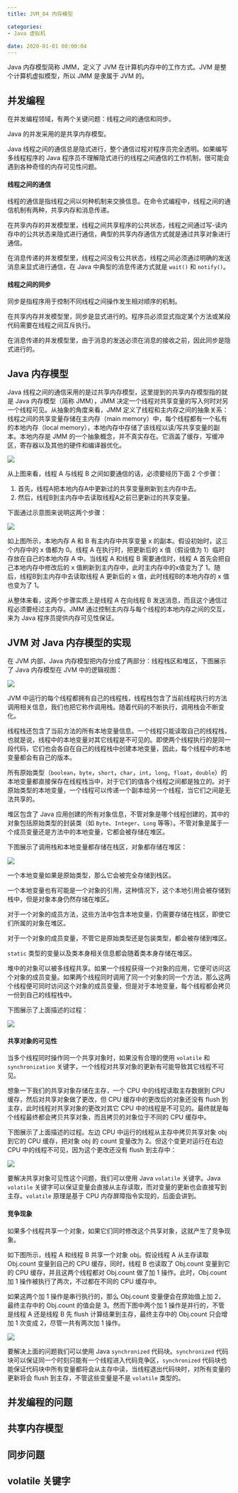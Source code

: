 ```yaml
---
title: JVM_04 内存模型

categories:
- Java 虚拟机

date: 2020-01-01 00:00:04
---
```


Java 内存模型简称 JMM，定义了 JVM 在计算机内存中的工作方式。JVM 是整个计算机虚拟模型，所以 JMM 是隶属于 JVM 的。

## 并发编程
在并发编程领域，有两个关键问题：线程之间的通信和同步。

Java 的并发采用的是共享内存模型。

Java 线程之间的通信总是隐式进行，整个通信过程对程序员完全透明。如果编写多线程程序的 Java 程序员不理解隐式进行的线程之间通信的工作机制，很可能会遇到各种奇怪的内存可见性问题。

#### 线程之间的通信
线程的通信是指线程之间以何种机制来交换信息。在命令式编程中，线程之间的通信机制有两种，共享内存和消息传递。

在共享内存的并发模型里，线程之间共享程序的公共状态，线程之间通过写-读内存中的公共状态来隐式进行通信，典型的共享内存通信方式就是通过共享对象进行通信。

在消息传递的并发模型里，线程之间没有公共状态，线程之间必须通过明确的发送消息来显式进行通信，在 Java 中典型的消息传递方式就是 `wait()` 和 `notify()`。

#### 线程之间的同步
同步是指程序用于控制不同线程之间操作发生相对顺序的机制。

在共享内存并发模型里，同步是显式进行的。程序员必须显式指定某个方法或某段代码需要在线程之间互斥执行。

在消息传递的并发模型里，由于消息的发送必须在消息的接收之前，因此同步是隐式进行的。

## Java 内存模型
Java 线程之间的通信采用的是过共享内存模型，这里提到的共享内存模型指的就是 Java 内存模型（简称 JMM），JMM 决定一个线程对共享变量的写入何时对另一个线程可见。从抽象的角度来看，JMM 定义了线程和主内存之间的抽象关系：线程之间的共享变量存储在主内存（main memory）中，每个线程都有一个私有的本地内存（local memory），本地内存中存储了该线程以读/写共享变量的副本。本地内存是 JMM 的一个抽象概念，并不真实存在。它涵盖了缓存，写缓冲区，寄存器以及其他的硬件和编译器优化。

![](https://imgconvert.csdnimg.cn/aHR0cDovL2ltZy5ibG9nLmNzZG4ubmV0LzIwMTYwOTIxMTgyMzM3OTA0?x-oss-process=image/format,png)

从上图来看，线程 A 与线程 B 之间如要通信的话，必须要经历下面 2 个步骤：
1. 首先，线程A把本地内存A中更新过的共享变量刷新到主内存中去。
1. 然后，线程B到主内存中去读取线程A之前已更新过的共享变量。 

下面通过示意图来说明这两个步骤：

![](https://imgconvert.csdnimg.cn/aHR0cDovL2ltZy5ibG9nLmNzZG4ubmV0LzIwMTYwOTIxMTgyNzQ4NTUx?x-oss-process=image/format,png)

如上图所示，本地内存 A 和 B 有主内存中共享变量 x 的副本。假设初始时，这三个内存中的 x 值都为 0。线程 A 在执行时，把更新后的 x 值（假设值为 1）临时存放在自己的本地内存 A 中。当线程 A 和线程 B 需要通信时，线程 A 首先会把自己本地内存中修改后的 x 值刷新到主内存中，此时主内存中的x值变为了 1。随后，线程B到主内存中去读取线程 A 更新后的 x 值，此时线程B的本地内存的 x 值也变为了 1。

从整体来看，这两个步骤实质上是线程 A 在向线程 B 发送消息，而且这个通信过程必须要经过主内存。JMM 通过控制主内存与每个线程的本地内存之间的交互，来为 Java 程序员提供内存可见性保证。

## JVM 对 Java 内存模型的实现
在 JVM 内部，Java 内存模型把内存分成了两部分：线程栈区和堆区，下图展示了 Java 内存模型在 JVM 中的逻辑视图：

![](https://imgconvert.csdnimg.cn/aHR0cDovL2ltZy5ibG9nLmNzZG4ubmV0LzIwMTYwOTIxMTgyODM3Njk3?x-oss-process=image/format,png)

JVM 中运行的每个线程都拥有自己的线程栈，线程栈包含了当前线程执行的方法调用相关信息，我们也把它称作调用栈。随着代码的不断执行，调用栈会不断变化。

线程栈还包含了当前方法的所有本地变量信息。一个线程只能读取自己的线程栈，也就是说，线程中的本地变量对其它线程是不可见的。即使两个线程执行的是同一段代码，它们也会各自在自己的线程栈中创建本地变量，因此，每个线程中的本地变量都会有自己的版本。

所有原始类型（`boolean`，`byte`，`short`，`char`，`int`，`long`，`float`，`double`）的本地变量都直接保存在线程栈当中，对于它们的值各个线程之间都是独立的。对于原始类型的本地变量，一个线程可以传递一个副本给另一个线程，当它们之间是无法共享的。

堆区包含了 Java 应用创建的所有对象信息，不管对象是哪个线程创建的，其中的对象包括原始类型的封装类（如 `Byte`、`Integer`、`Long` 等等）。不管对象是属于一个成员变量还是方法中的本地变量，它都会被存储在堆区。

下图展示了调用栈和本地变量都存储在栈区，对象都存储在堆区：

![](https://imgconvert.csdnimg.cn/aHR0cDovL2ltZy5ibG9nLmNzZG4ubmV0LzIwMTYwOTIxMTgyOTAzODE4?x-oss-process=image/format,png)

一个本地变量如果是原始类型，那么它会被完全存储到栈区。

一个本地变量也有可能是一个对象的引用，这种情况下，这个本地引用会被存储到栈中，但是对象本身仍然存储在堆区。

对于一个对象的成员方法，这些方法中包含本地变量，仍需要存储在栈区，即使它们所属的对象在堆区。

对于一个对象的成员变量，不管它是原始类型还是包装类型，都会被存储到堆区。

`static` 类型的变量以及类本身相关信息都会随着类本身存储在堆区。

堆中的对象可以被多线程共享。如果一个线程获得一个对象的应用，它便可访问这个对象的成员变量。如果两个线程同时调用了同一个对象的同一个方法，那么这两个线程便可同时访问这个对象的成员变量，但是对于本地变量，每个线程都会拷贝一份到自己的线程栈中。

下图展示了上面描述的过程：

![](https://imgconvert.csdnimg.cn/aHR0cDovL2ltZy5ibG9nLmNzZG4ubmV0LzIwMTYwOTIxMTgyOTQ4NjAx?x-oss-process=image/format,png)

#### 共享对象的可见性
当多个线程同时操作同一个共享对象时，如果没有合理的使用 `volatile` 和 `synchronization` 关键字，一个线程对共享对象的更新有可能导致其它线程不可见。

想象一下我们的共享对象存储在主存，一个 CPU 中的线程读取主存数据到 CPU 缓存，然后对共享对象做了更改，但 CPU 缓存中的更改后的对象还没有 flush 到主存，此时线程对共享对象的更改对其它 CPU 中的线程是不可见的。最终就是每个线程最终都会拷贝共享对象，而且拷贝的对象位于不同的 CPU 缓存中。

下图展示了上面描述的过程。左边 CPU 中运行的线程从主存中拷贝共享对象 obj 到它的 CPU 缓存，把对象 obj 的 count 变量改为 2。但这个变更对运行在右边 CPU 中的线程不可见，因为这个更改还没有 flush 到主存中：

![](https://imgconvert.csdnimg.cn/aHR0cDovL2ltZy5ibG9nLmNzZG4ubmV0LzIwMTYwOTIxMTgzMjE4NjUx?x-oss-process=image/format,png)

要解决共享对象可见性这个问题，我们可以使用 Java `volatile` 关键字。Java `volatile` 关键字可以保证变量会直接从主存读取，而对变量的更新也会直接写到主存。`volatile` 原理是基于 CPU 内存屏障指令实现的，后面会讲到。

#### 竞争现象
如果多个线程共享一个对象，如果它们同时修改这个共享对象，这就产生了竞争现象。

如下图所示，线程 A 和线程 B 共享一个对象 obj。假设线程 A 从主存读取 Obj.count 变量到自己的 CPU 缓存，同时，线程 B 也读取了 Obj.count 变量到它的 CPU 缓存，并且这两个线程都对 Obj.count 做了加 1 操作。此时，Obj.count 加 1 操作被执行了两次，不过都在不同的 CPU 缓存中。

如果这两个加 1 操作是串行执行的，那么 Obj.count 变量便会在原始值上加 2，最终主存中的 Obj.count 的值会是 3。然而下图中两个加 1 操作是并行的，不管是线程 A 还是线程 B 先 flush 计算结果到主存，最终主存中的 Obj.count 只会增加 1 次变成 2，尽管一共有两次加 1 操作。

![](https://imgconvert.csdnimg.cn/aHR0cDovL2ltZy5ibG9nLmNzZG4ubmV0LzIwMTYwOTIxMTgzMjUxODcw?x-oss-process=image/format,png)

要解决上面的问题我们可以使用 Java `synchronized` 代码块。`synchronized` 代码块可以保证同一个时刻只能有一个线程进入代码竞争区，`synchronized` 代码块也能保证代码块中所有变量都将会从主存中读，当线程退出代码块时，对所有变量的更新将会 flush 到主存，不管这些变量是不是 `volatile` 类型的。


## 并发编程的问题
## 共享内存模型
## 同步问题
## volatile 关键字